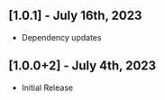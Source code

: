 ## [1.0.1] - July 16th, 2023

* Dependency updates


## [1.0.0+2] - July 4th, 2023

* Initial Release
